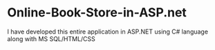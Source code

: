 # Online-Book-Store-in-ASP.net
I have developed this entire application in ASP.NET using C# language along with MS SQL/HTML/CSS
